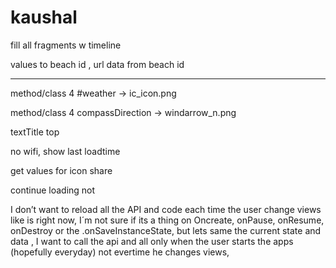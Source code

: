 # kaushal

fill all fragments w timeline

values to beach id , url data from beach id

-----------------------------------------------


method/class 4 #weather -> ic_icon.png

method/class 4 compassDirection -> windarrow_n.png

textTitle top

no wifi, show last loadtime

get values for icon share

continue loading not

I don’t want to reload all the API and code each time the user change views like is right now, I´m not sure if its a thing on Oncreate, onPause, onResume, onDestroy or the .onSaveInstanceState, but lets same the current state and data ,  I want to call the api and all only when the user starts the apps (hopefully everyday) not evertime he changes views,
